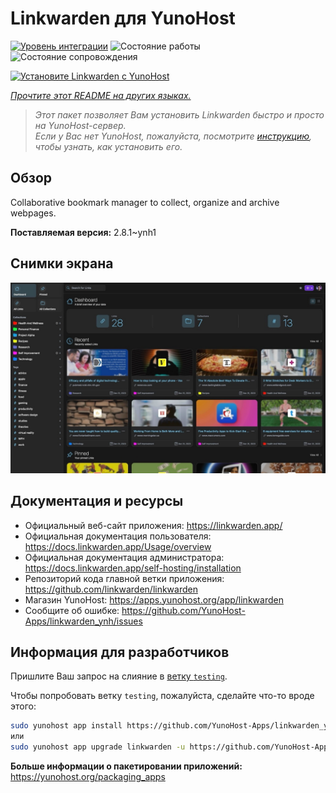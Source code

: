 <!--
Важно: этот README был автоматически сгенерирован <https://github.com/YunoHost/apps/tree/master/tools/readme_generator>
Он НЕ ДОЛЖЕН редактироваться вручную.
-->

# Linkwarden для YunoHost

[![Уровень интеграции](https://dash.yunohost.org/integration/linkwarden.svg)](https://ci-apps.yunohost.org/ci/apps/linkwarden/) ![Состояние работы](https://ci-apps.yunohost.org/ci/badges/linkwarden.status.svg) ![Состояние сопровождения](https://ci-apps.yunohost.org/ci/badges/linkwarden.maintain.svg)

[![Установите Linkwarden с YunoHost](https://install-app.yunohost.org/install-with-yunohost.svg)](https://install-app.yunohost.org/?app=linkwarden)

*[Прочтите этот README на других языках.](./ALL_README.md)*

> *Этот пакет позволяет Вам установить Linkwarden быстро и просто на YunoHost-сервер.*  
> *Если у Вас нет YunoHost, пожалуйста, посмотрите [инструкцию](https://yunohost.org/install), чтобы узнать, как установить его.*

## Обзор

Collaborative bookmark manager to collect, organize and archive webpages.


**Поставляемая версия:** 2.8.1~ynh1

## Снимки экрана

![Снимок экрана Linkwarden](./doc/screenshots/dashboard.jpg)

## Документация и ресурсы

- Официальный веб-сайт приложения: <https://linkwarden.app/>
- Официальная документация пользователя: <https://docs.linkwarden.app/Usage/overview>
- Официальная документация администратора: <https://docs.linkwarden.app/self-hosting/installation>
- Репозиторий кода главной ветки приложения: <https://github.com/linkwarden/linkwarden>
- Магазин YunoHost: <https://apps.yunohost.org/app/linkwarden>
- Сообщите об ошибке: <https://github.com/YunoHost-Apps/linkwarden_ynh/issues>

## Информация для разработчиков

Пришлите Ваш запрос на слияние в [ветку `testing`](https://github.com/YunoHost-Apps/linkwarden_ynh/tree/testing).

Чтобы попробовать ветку `testing`, пожалуйста, сделайте что-то вроде этого:

```bash
sudo yunohost app install https://github.com/YunoHost-Apps/linkwarden_ynh/tree/testing --debug
или
sudo yunohost app upgrade linkwarden -u https://github.com/YunoHost-Apps/linkwarden_ynh/tree/testing --debug
```

**Больше информации о пакетировании приложений:** <https://yunohost.org/packaging_apps>
